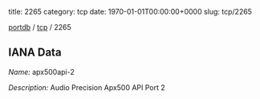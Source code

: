 title: 2265
category: tcp
date: 1970-01-01T00:00:00+0000
slug: tcp/2265

[portdb](/) / [tcp](/category/tcp.html) / 2265


## IANA Data

_Name:_ apx500api-2

_Description:_ Audio Precision Apx500 API Port 2

